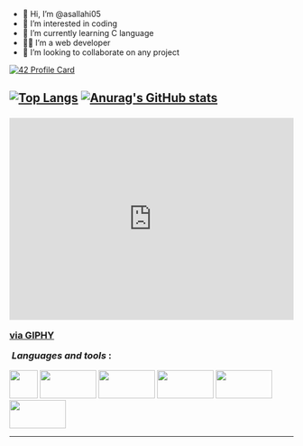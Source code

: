 - 👋 Hi, I’m @asallahi05
- 👀 I’m interested in coding
- 🌱 I’m currently learning C language
-  :man_technologist: I’m a web developer  
- 💞️ I’m looking to collaborate on any project





[![42 Profile Card](https://1337-readme.vercel.app/api/profile?cursus=42cursus&dark=true&login=asallahi)](https://github.com/mohouyizme/1337-readme)



[![Top Langs](https://github-readme-stats.vercel.app/api/top-langs/?username=asallahi05&theme=radical)](https://github.com/anuraghazra/github-readme-stats)
[![Anurag's GitHub stats](https://github-readme-stats.vercel.app/api?username=asallahi05&show_icons=true&theme=radical)](https://github.com/anuraghazra/github-readme-stats)
---

### <div style="width:100%;height:0;padding-bottom:71%;position:relative;"><iframe src="https://giphy.com/embed/fwbZnTftCXVocKzfxR" width="100%" height="100%" style="position:absolute" frameBorder="0" class="giphy-embed" allowFullScreen></iframe></div><p><a href="https://giphy.com/gifs/PLCnext-plcnext-phoenixcontact-plcnexttechnology-fwbZnTftCXVocKzfxR">via GIPHY</a></p>&nbsp;***Languages and tools*** :


</p>
</p aligne = "left">
<code><img height="50" src="https://www.vectorlogo.zone/logos/gnu_bash/gnu_bash-ar21.svg"></code> 
<code><img height="50" src="https://www.vectorlogo.zone/logos/java/java-ar21.svg" width="100"></code>   
<code><img height="50" src="https://www.vectorlogo.zone/logos/python/python-ar21.svg" width="100"></code>
<code><img height="50" src="https://www.vectorlogo.zone/logos/git-scm/git-scm-ar21.svg" width="100"></code>
<code><img height="50" src="https://www.vectorlogo.zone/logos/javascript/javascript-horizontal.svg" width="100"></code>
<code><img height="50" src="https://www.vectorlogo.zone/logos/microsoft_vb/microsoft_vb-ar21.svg" width="100"></code>
</p>

---


<!---
asallahi05/asallahi05 is a ✨ special ✨ repository because its `README.md` (this file) appears on your GitHub profile.
You can click the Preview link to take a look at your changes.
--->
